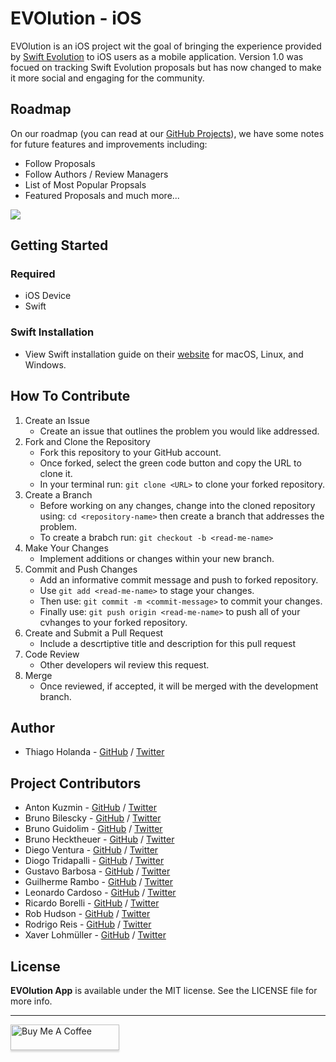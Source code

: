 # EVOlution - iOS

EVOlution is an iOS project wit the goal of bringing the experience provided by [Swift Evolution](https://www.swift.org/swift-evolution/) to iOS users as a mobile application. Version 1.0 was focued on tracking Swift Evolution proposals but has now changed to make it more social and engaging for the community.


## Roadmap
On our roadmap (you can read at our [GitHub Projects](https://github.com/Evolution-App/iOS/projects/2)), we have some notes for future features and improvements including:
- Follow Proposals
- Follow Authors / Review Managers
- List of Most Popular Propsals
- Featured Proposals and much more...

![](images/screenshots_base.png)

## Getting Started

### Required
- iOS Device
- Swift

### Swift Installation
- View Swift installation guide on their [website](https://www.swift.org/install/) for macOS, Linux, and Windows.

## How To Contribute

1. Create an Issue
    - Create an issue that outlines the problem you would like addressed.
2. Fork and Clone the Repository
    - Fork this repository to your GitHub account.
    - Once forked, select the green code button and copy the URL to clone it.
    - In your terminal run: `git clone <URL>` to clone your forked repository.
3. Create a Branch
    - Before working on any changes, change into the cloned repository using: `cd <repository-name>` then create a branch that addresses the problem.
    - To create a brabch run: `git checkout -b <read-me-name>`
4. Make Your Changes
    - Implement additions or changes within your new branch.
5. Commit and Push Changes
    - Add an informative commit message and push to forked repository.
    - Use `git add <read-me-name>` to stage your changes.
    - Then use: `git commit -m <commit-message>` to commit your changes.
    - Finally use: `git push origin <read-me-name>` to push all of your cvhanges to your forked repository.
6. Create and Submit a Pull Request
    - Include a descrtiptive title and description for this pull request
7. Code Review
    - Other developers wil review this request.
8. Merge
    - Once reviewed, if accepted, it will be merged with the development branch.

## Author

- Thiago Holanda - [GitHub](https://github.com/unnamedd) / [Twitter](https://twitter.com/tholanda)


## Project Contributors 

- Anton Kuzmin - [GitHub](https://github.com/uuttff8) / [Twitter](https://twitter.com/babnikbezbab)
- Bruno Bilescky - [GitHub](https://github.com/brunogb) / [Twitter](https://twitter.com/bgondim)
- Bruno Guidolim - [GitHub](https://github.com/bguidolim) / [Twitter](https://twitter.com/bguidolim)
- Bruno Hecktheuer - [GitHub](https://github.com/bbheck) / [Twitter](https://twitter.com/brunobheck)
- Diego Ventura - [GitHub](https://github.com/diegoventura) / [Twitter](https://twitter.com/venturadiego)
- Diogo Tridapalli - [GitHub](https://github.com/diogot) / [Twitter](https://twitter.com/diogot)
- Gustavo Barbosa - [GitHub](https://github.com/barbosa) / [Twitter](https://twitter.com/gustavocsb)
- Guilherme Rambo - [GitHub](https://github.com/insidegui) / [Twitter](https://twitter.com/insidegui)
- Leonardo Cardoso - [GitHub](https://github.com/leonardocardoso) / [Twitter](https://twitter.com/leocardz)
- Ricardo Borelli - [GitHub](https://github.com/rabc) / [Twitter](https://twitter.com/rabc)
- Rob Hudson - [GitHub](https://github.com/robtimp) / [Twitter](https://twitter.com/robtimp)
- Rodrigo Reis - [GitHub](https://github.com/digoreis) / [Twitter](https://twitter.com/digoreis)
- Xaver Lohmüller - [GitHub](https://github.com/xaverlohmueller) / [Twitter](https://twitter.com/binaryXML)


## License

**EVOlution App** is available under the MIT license. See the LICENSE file for more info. 


---
<a href="https://www.buymeacoffee.com/tholanda"><img src="https://www.buymeacoffee.com/assets/img/custom_images/orange_img.png" alt="Buy Me A Coffee" style="height: 41px !important;width: 174px !important;box-shadow: 0px 3px 2px 0px rgba(190, 190, 190, 0.5) !important;-webkit-box-shadow: 0px 3px 2px 0px rgba(190, 190, 190, 0.5) !important;" target="_blank"></a>
